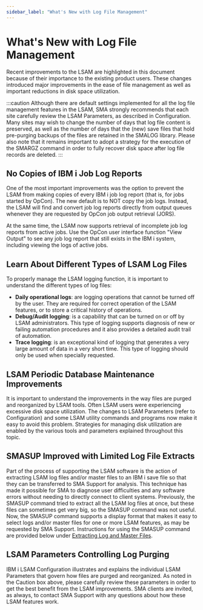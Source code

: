 ```yaml
---
sidebar_label: "What's New with Log File Management"
---
```


# What's New with Log File Management

Recent improvements to the LSAM are highlighted in this document because of their importance to the existing product users. These changes introduced major improvements in the ease of file management as well as important reductions in disk space utilization.

:::caution
Although there are default settings implemented for all the log file management features in the LSAM, SMA strongly recommends that each site carefully review the LSAM Parameters, as described in Configuration. Many sites may wish to change the number of days that log file content is preserved, as well as the number of days that the (new) save files that hold pre-purging backups of the files are retained in the SMALOG library. Please also note that it remains important to adopt a strategy for the execution of the SMARGZ command in order to fully recover disk space after log file records are deleted.
:::

## No Copies of IBM i Job Log Reports

One of the most important improvements was the option to prevent the LSAM from making copies of every IBM i job log report (that is, for jobs started by OpCon). The new default is to NOT copy the job logs. Instead, the LSAM will find and convert job log reports directly from output queues whenever they are requested by OpCon job output retrieval (JORS).

At the same time, the LSAM now supports retrieval of incomplete job log reports from active jobs. Use the OpCon user interface function "View Output" to see any job log report that still exists in the IBM i system, including viewing the logs of active jobs.

## Learn About Different Types of LSAM Log Files

To properly manage the LSAM logging function, it is important to understand the different types of log files:

- **Daily operational logs**: are logging operations that cannot be turned off by the user. They are required for correct operation of the LSAM features, or to store a critical history of operations.
- **Debug/Audit logging**: is a capability that can be turned on or off by LSAM administrators. This type of logging supports diagnosis of new or failing automation procedures and it also provides a detailed audit trail of automation.
- **Trace logging**: is an exceptional kind of logging that generates a very large amount of data in a very short time. This type of logging should only be used when specially requested.

## LSAM Periodic Database Maintenance Improvements

It is important to understand the improvements in the way files are purged and reorganized by LSAM tools. Often LSAM users were experiencing excessive disk space utilization. The changes to LSAM Parameters (refer to Configuration) and some LSAM utility commands and programs now make it easy to avoid this problem. Strategies for managing disk utilization are enabled by the various tools and parameters explained throughout this topic.

## SMASUP Improved with Limited Log File Extracts

Part of the process of supporting the LSAM software is the action of extracting LSAM log files and/or master files to an IBM i save file so that they can be transferred to SMA Support for analysis. This technique has made it possible for SMA to diagnose user difficulties and any software errors without needing to directly connect to client systems. Previously, the SMASUP command tried to extract all the LSAM log files at once, but these files can sometimes get very big, so the SMASUP command was not useful. Now, the SMASUP command supports a display format that makes it easy to select logs and/or master files for one or more LSAM features, as may be requested by SMA Support.  Instructions for using the SMASUP command are provided below under [Extracting Log and Master Files](./extracting.md#smasup-command-prompting).

## LSAM Parameters Controlling Log Purging

IBM i LSAM Configuration illustrates and explains the individual LSAM Parameters that govern how files are purged and reorganized. As noted in the Caution box above, please carefully review these parameters in order to get the best benefit from the LSAM improvements. SMA clients are invited, as always, to contact SMA Support with any questions about how these LSAM features work.